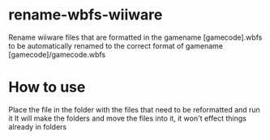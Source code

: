# rename-wbfs-wiiware
Rename wiiware files that are formatted in the gamename [gamecode].wbfs to be automatically renamed to the correct format of gamename [gamecode]/gamecode.wbfs

# How to use
Place the file in the folder with the files that need to be reformatted and run it
It will make the folders and move the files into it, it won't effect things already in folders
